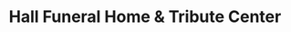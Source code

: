 ---
title: "Hall Funeral Home & Tribute Center"
url: /waldoboro/hall-funeral-home-and-tribute-center/
shop: funeral directors
---
